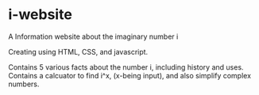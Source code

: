 # i-website
A Information website about the imaginary number i

Creating using HTML, CSS, and javascript.

Contains 5 various facts about the number i, including history and uses.
Contains a calcuator to find i^x, (x-being input), and also simplify complex numbers. 
